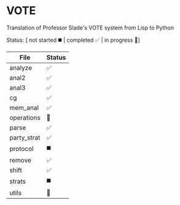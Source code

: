 # VOTE
Translation of Professor Slade's VOTE system from Lisp to Python

Status: [ not started :black_medium_square: | completed :white_check_mark: | in progress :speech_balloon:]

| File | Status |
|------|--------|
|analyze|:white_check_mark:|
|anal2|:white_check_mark:|
|anal3|:white_check_mark:|
|cg|:white_check_mark:|
|mem_anal|:white_check_mark:|
|operations|:speech_balloon:|
|parse|:white_check_mark:|
|party_strat|:white_check_mark:|
|protocol|:black_medium_square:|
|remove|:white_check_mark:|
|shift|:white_check_mark:|
|strats|:black_medium_square:|
|utils|:speech_balloon:|
